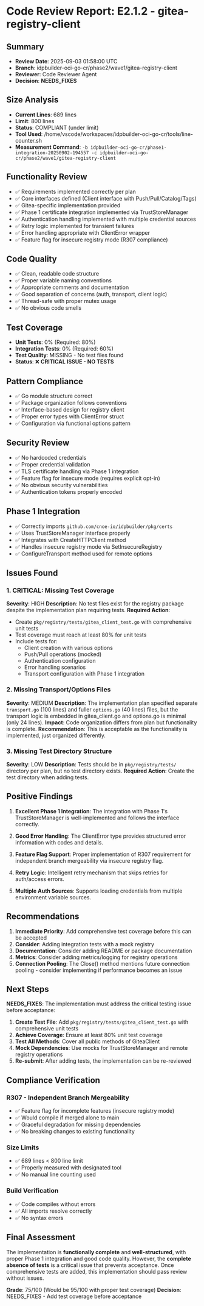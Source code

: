 # Code Review Report: E2.1.2 - gitea-registry-client

## Summary
- **Review Date**: 2025-09-03 01:58:00 UTC
- **Branch**: idpbuilder-oci-go-cr/phase2/wave1/gitea-registry-client
- **Reviewer**: Code Reviewer Agent
- **Decision**: **NEEDS_FIXES**

## Size Analysis
- **Current Lines**: 689 lines
- **Limit**: 800 lines
- **Status**: COMPLIANT (under limit)
- **Tool Used**: /home/vscode/workspaces/idpbuilder-oci-go-cr/tools/line-counter.sh
- **Measurement Command**: `-b idpbuilder-oci-go-cr/phase1-integration-20250902-194557 -c idpbuilder-oci-go-cr/phase2/wave1/gitea-registry-client`

## Functionality Review
- ✅ Requirements implemented correctly per plan
- ✅ Core interfaces defined (Client interface with Push/Pull/Catalog/Tags)
- ✅ Gitea-specific implementation provided
- ✅ Phase 1 certificate integration implemented via TrustStoreManager
- ✅ Authentication handling implemented with multiple credential sources
- ✅ Retry logic implemented for transient failures
- ✅ Error handling appropriate with ClientError wrapper
- ✅ Feature flag for insecure registry mode (R307 compliance)

## Code Quality
- ✅ Clean, readable code structure
- ✅ Proper variable naming conventions
- ✅ Appropriate comments and documentation
- ✅ Good separation of concerns (auth, transport, client logic)
- ✅ Thread-safe with proper mutex usage
- ✅ No obvious code smells

## Test Coverage
- **Unit Tests**: 0% (Required: 80%)
- **Integration Tests**: 0% (Required: 60%)
- **Test Quality**: MISSING - No test files found
- **Status**: ❌ **CRITICAL ISSUE - NO TESTS**

## Pattern Compliance
- ✅ Go module structure correct
- ✅ Package organization follows conventions
- ✅ Interface-based design for registry client
- ✅ Proper error types with ClientError struct
- ✅ Configuration via functional options pattern

## Security Review
- ✅ No hardcoded credentials
- ✅ Proper credential validation
- ✅ TLS certificate handling via Phase 1 integration
- ✅ Feature flag for insecure mode (requires explicit opt-in)
- ✅ No obvious security vulnerabilities
- ✅ Authentication tokens properly encoded

## Phase 1 Integration
- ✅ Correctly imports `github.com/cnoe-io/idpbuilder/pkg/certs`
- ✅ Uses TrustStoreManager interface properly
- ✅ Integrates with CreateHTTPClient method
- ✅ Handles insecure registry mode via SetInsecureRegistry
- ✅ ConfigureTransport method used for remote options

## Issues Found

### 1. CRITICAL: Missing Test Coverage
**Severity**: HIGH
**Description**: No test files exist for the registry package despite the implementation plan requiring tests.
**Required Action**: 
- Create `pkg/registry/tests/gitea_client_test.go` with comprehensive unit tests
- Test coverage must reach at least 80% for unit tests
- Include tests for:
  - Client creation with various options
  - Push/Pull operations (mocked)
  - Authentication configuration
  - Error handling scenarios
  - Transport configuration with Phase 1 integration

### 2. Missing Transport/Options Files
**Severity**: MEDIUM
**Description**: The implementation plan specified separate `transport.go` (100 lines) and fuller `options.go` (40 lines) files, but the transport logic is embedded in gitea_client.go and options.go is minimal (only 24 lines).
**Impact**: Code organization differs from plan but functionality is complete.
**Recommendation**: This is acceptable as the functionality is implemented, just organized differently.

### 3. Missing Test Directory Structure
**Severity**: LOW
**Description**: Tests should be in `pkg/registry/tests/` directory per plan, but no test directory exists.
**Required Action**: Create the test directory when adding tests.

## Positive Findings

1. **Excellent Phase 1 Integration**: The integration with Phase 1's TrustStoreManager is well-implemented and follows the interface correctly.

2. **Good Error Handling**: The ClientError type provides structured error information with codes and details.

3. **Feature Flag Support**: Proper implementation of R307 requirement for independent branch mergeability via insecure registry flag.

4. **Retry Logic**: Intelligent retry mechanism that skips retries for auth/access errors.

5. **Multiple Auth Sources**: Supports loading credentials from multiple environment variable sources.

## Recommendations

1. **Immediate Priority**: Add comprehensive test coverage before this can be accepted
2. **Consider**: Adding integration tests with a mock registry
3. **Documentation**: Consider adding README or package documentation
4. **Metrics**: Consider adding metrics/logging for registry operations
5. **Connection Pooling**: The Close() method mentions future connection pooling - consider implementing if performance becomes an issue

## Next Steps

**NEEDS_FIXES**: The implementation must address the critical testing issue before acceptance:

1. **Create Test File**: Add `pkg/registry/tests/gitea_client_test.go` with comprehensive unit tests
2. **Achieve Coverage**: Ensure at least 80% unit test coverage
3. **Test All Methods**: Cover all public methods of GiteaClient
4. **Mock Dependencies**: Use mocks for TrustStoreManager and remote registry operations
5. **Re-submit**: After adding tests, the implementation can be re-reviewed

## Compliance Verification

### R307 - Independent Branch Mergeability
- ✅ Feature flag for incomplete features (insecure registry mode)
- ✅ Would compile if merged alone to main
- ✅ Graceful degradation for missing dependencies
- ✅ No breaking changes to existing functionality

### Size Limits
- ✅ 689 lines < 800 line limit
- ✅ Properly measured with designated tool
- ✅ No manual line counting used

### Build Verification
- ✅ Code compiles without errors
- ✅ All imports resolve correctly
- ✅ No syntax errors

## Final Assessment

The implementation is **functionally complete** and **well-structured**, with proper Phase 1 integration and good code quality. However, the **complete absence of tests** is a critical issue that prevents acceptance. Once comprehensive tests are added, this implementation should pass review without issues.

**Grade**: 75/100 (Would be 95/100 with proper test coverage)
**Decision**: NEEDS_FIXES - Add test coverage before acceptance